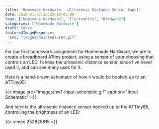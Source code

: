 ```yaml
---
title: 'Homemade Hardware - Ultrasonic Distance Sensor Input'
date: 2018-01-31T20:33:10-05:00
tags: ["Homemade Hardware", "Electronics", "Hardware"]
categories: ["Homemade Hardware"]
draft: false
featuredImageResource: 
  src: "images/hw1-featured.gif"
---
```


For our first homework assignment for Homemade Hardware, we are to create a breadboard ATtiny project, using a sensor of your choosing that controls an LED.
I chose the ultrasonic distance sensor, since I've never used it, and can see many uses for it.

Here is a hand-drawn schematic of how it would be hooked up to an ATTiny85:

{{< image src="images/hw1-input-schematic.gif" caption="Input Schematic" >}}

And here is the ultrasonic distance sensor hooked up to the ATTiny85, controlling the brightness of an LED:

{{< vimeo 253825815 >}}

